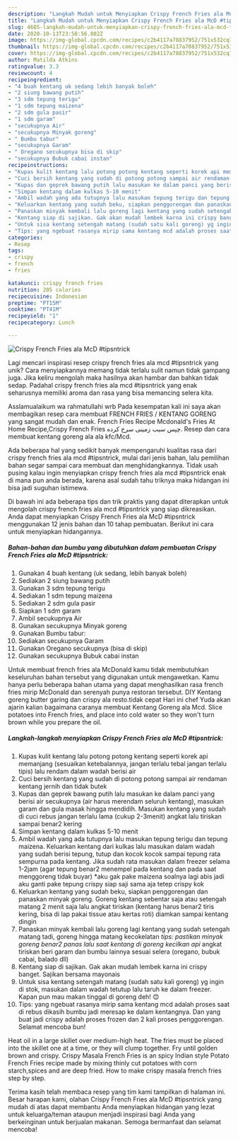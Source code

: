 ```yaml
---
description: "Langkah Mudah untuk Menyiapkan Crispy French Fries ala McD #tipsntrick yang Bisa Manjain Lidah"
title: "Langkah Mudah untuk Menyiapkan Crispy French Fries ala McD #tipsntrick yang Bisa Manjain Lidah"
slug: 4685-langkah-mudah-untuk-menyiapkan-crispy-french-fries-ala-mcd-tipsntrick-yang-bisa-manjain-lidah
date: 2020-10-13T23:58:56.802Z
image: https://img-global.cpcdn.com/recipes/c2b4117a78837952/751x532cq70/crispy-french-fries-ala-mcd-tipsntrick-foto-resep-utama.jpg
thumbnail: https://img-global.cpcdn.com/recipes/c2b4117a78837952/751x532cq70/crispy-french-fries-ala-mcd-tipsntrick-foto-resep-utama.jpg
cover: https://img-global.cpcdn.com/recipes/c2b4117a78837952/751x532cq70/crispy-french-fries-ala-mcd-tipsntrick-foto-resep-utama.jpg
author: Matilda Atkins
ratingvalue: 3.3
reviewcount: 4
recipeingredient:
- "4 buah kentang uk sedang lebih banyak boleh"
- "2 siung bawang putih"
- "3 sdm tepung terigu"
- "1 sdm tepung maizena"
- "2 sdm gula pasir"
- "1 sdm garam"
- "secukupnya Air"
- "secukupnya Minyak goreng"
- " Bumbu tabur"
- "secukupnya Garam"
- " Oregano secukupnya bisa di skip"
- "secukupnya Bubuk cabai instan"
recipeinstructions:
- "Kupas kulit kentang lalu potong potong kentang seperti korek api memanjang (sesuaikan ketebalannya, jangan terlalu tebal jangan terlalu tipis) lalu rendam dalam wadah berisi air"
- "Cuci bersih kentang yang sudah di potong potong sampai air rendaman kentang jernih dan tidak butek"
- "Kupas dan geprek bawang putih lalu masukan ke dalam panci yang berisi air secukupnya (air harus merendam seluruh kentang), masukan garam dan gula masak hingga mendidih. Masukan kentang yang sudah di cuci rebus jangan terlalu lama (cukup 2-3menit) angkat lalu tiriskan sampai benar2 kering"
- "Simpan kentang dalam kulkas 5-10 menit"
- "Ambil wadah yang ada tutupnya lalu masukan tepung terigu dan tepung maizena. Keluarkan kentang dari kulkas lalu masukan dalam wadah yang sudah berisi tepung, tutup dan kocok kocok sampai tepung rata sempurna pada kentang. Jika sudah rata masukan dalam freezer selama 1-2jam (agar tepung benar2 menempel pada kentang dan pada saat menggoreng tidak buyar) *aku gak pake maizena soalnya lagi abis jadi aku ganti pake tepung crispy siap saji sama aja tetep crispy kok"
- "Keluarkan kentang yang sudah beku, siapkan penggorengan dan panaskan minyak goreng. Goreng kentang sebentar saja atau setengah matang 2 menit saja lalu angkat tiriskan (kentang harus benar2 tiris kering, bisa di lap pakai tissue atau kertas roti) diamkan sampai kentang dingin"
- "Panaskan minyak kembali lalu goreng lagi kentang yang sudah setengah matang tadi, goreng hingga matang kecokelatan *tips: pastikan minyak goreng benar2 panas lalu saat kentang di goreng kecilkan api* angkat tiriskan beri garam dan bumbu lainnya sesuai selera (oregano, bubuk cabai, balado dll)"
- "Kentang siap di sajikan. Gak akan mudah lembek karna ini crispy banget. Sajikan bersama mayonais"
- "Untuk sisa kentang setengah matang (sudah satu kali goreng) yg ingin di stok, masukan dalam wadah tetutup lalu taruh ke dalam freezer. Kapan pun mau makan tinggal di goreng deh! 😊"
- "Tips: yang ngebuat rasanya mirip sama kentang mcd adalah proses saat di rebus dikasih bumbu jadi meresap ke dalam kentangnya. Dan yang buat jadi crispy adalah proses frozen dan 2 kali proses penggorengan. Selamat mencoba bun!"
categories:
- Resep
tags:
- crispy
- french
- fries

katakunci: crispy french fries 
nutrition: 205 calories
recipecuisine: Indonesian
preptime: "PT15M"
cooktime: "PT41M"
recipeyield: "1"
recipecategory: Lunch

---
```



![Crispy French Fries ala McD #tipsntrick](https://img-global.cpcdn.com/recipes/c2b4117a78837952/751x532cq70/crispy-french-fries-ala-mcd-tipsntrick-foto-resep-utama.jpg)

Lagi mencari inspirasi resep crispy french fries ala mcd #tipsntrick yang unik? Cara menyiapkannya memang tidak terlalu sulit namun tidak gampang juga. Jika keliru mengolah maka hasilnya akan hambar dan bahkan tidak sedap. Padahal crispy french fries ala mcd #tipsntrick yang enak seharusnya memiliki aroma dan rasa yang bisa memancing selera kita.

Asslamualaikum wa rahmatullahi wrb Pada kesempatan kali ini saya akan membagikan resep cara membuat FRENCH FRIES / KENTANG GORENG yang sangat mudah dan enak. French Fries Recipe Mcdonald&#39;s Fries At Home Recipe,Crispy French Fries چپس سیب زمینی سرخ کرده. Resep dan cara membuat kentang goreng ala ala kfc/Mcd.

Ada beberapa hal yang sedikit banyak mempengaruhi kualitas rasa dari crispy french fries ala mcd #tipsntrick, mulai dari jenis bahan, lalu pemilihan bahan segar sampai cara membuat dan menghidangkannya. Tidak usah pusing kalau ingin menyiapkan crispy french fries ala mcd #tipsntrick enak di mana pun anda berada, karena asal sudah tahu triknya maka hidangan ini bisa jadi suguhan istimewa.


Di bawah ini ada beberapa tips dan trik praktis yang dapat diterapkan untuk mengolah crispy french fries ala mcd #tipsntrick yang siap dikreasikan. Anda dapat menyiapkan Crispy French Fries ala McD #tipsntrick menggunakan 12 jenis bahan dan 10 tahap pembuatan. Berikut ini cara untuk menyiapkan hidangannya.

<!--inarticleads1-->

##### Bahan-bahan dan bumbu yang dibutuhkan dalam pembuatan Crispy French Fries ala McD #tipsntrick:

1. Gunakan 4 buah kentang (uk sedang, lebih banyak boleh)
1. Sediakan 2 siung bawang putih
1. Gunakan 3 sdm tepung terigu
1. Sediakan 1 sdm tepung maizena
1. Sediakan 2 sdm gula pasir
1. Siapkan 1 sdm garam
1. Ambil secukupnya Air
1. Gunakan secukupnya Minyak goreng
1. Gunakan  Bumbu tabur:
1. Sediakan secukupnya Garam
1. Gunakan  Oregano secukupnya (bisa di skip)
1. Gunakan secukupnya Bubuk cabai instan


Untuk membuat french fries ala McDonald kamu tidak membutuhkan keseluruhan bahan tersebut yang digunakan untuk mengawetkan. Kamu hanya perlu beberapa bahan utama yang dapat menghasilkan rasa french fries mirip McDonald dan serenyah punya restoran tersebut. DIY Kentang goreng butter garing dan crispy ala resto.tidak cepat Hari ini chef Yuda akan ajarin kalian bagaimana caranya membuat Kentang Goreng ala Mcd. Slice potatoes into French fries, and place into cold water so they won&#39;t turn brown while you prepare the oil. 

<!--inarticleads2-->

##### Langkah-langkah menyiapkan Crispy French Fries ala McD #tipsntrick:

1. Kupas kulit kentang lalu potong potong kentang seperti korek api memanjang (sesuaikan ketebalannya, jangan terlalu tebal jangan terlalu tipis) lalu rendam dalam wadah berisi air
1. Cuci bersih kentang yang sudah di potong potong sampai air rendaman kentang jernih dan tidak butek
1. Kupas dan geprek bawang putih lalu masukan ke dalam panci yang berisi air secukupnya (air harus merendam seluruh kentang), masukan garam dan gula masak hingga mendidih. Masukan kentang yang sudah di cuci rebus jangan terlalu lama (cukup 2-3menit) angkat lalu tiriskan sampai benar2 kering
1. Simpan kentang dalam kulkas 5-10 menit
1. Ambil wadah yang ada tutupnya lalu masukan tepung terigu dan tepung maizena. Keluarkan kentang dari kulkas lalu masukan dalam wadah yang sudah berisi tepung, tutup dan kocok kocok sampai tepung rata sempurna pada kentang. Jika sudah rata masukan dalam freezer selama 1-2jam (agar tepung benar2 menempel pada kentang dan pada saat menggoreng tidak buyar) *aku gak pake maizena soalnya lagi abis jadi aku ganti pake tepung crispy siap saji sama aja tetep crispy kok
1. Keluarkan kentang yang sudah beku, siapkan penggorengan dan panaskan minyak goreng. Goreng kentang sebentar saja atau setengah matang 2 menit saja lalu angkat tiriskan (kentang harus benar2 tiris kering, bisa di lap pakai tissue atau kertas roti) diamkan sampai kentang dingin
1. Panaskan minyak kembali lalu goreng lagi kentang yang sudah setengah matang tadi, goreng hingga matang kecokelatan *tips: pastikan minyak goreng benar2 panas lalu saat kentang di goreng kecilkan api* angkat tiriskan beri garam dan bumbu lainnya sesuai selera (oregano, bubuk cabai, balado dll)
1. Kentang siap di sajikan. Gak akan mudah lembek karna ini crispy banget. Sajikan bersama mayonais
1. Untuk sisa kentang setengah matang (sudah satu kali goreng) yg ingin di stok, masukan dalam wadah tetutup lalu taruh ke dalam freezer. Kapan pun mau makan tinggal di goreng deh! 😊
1. Tips: yang ngebuat rasanya mirip sama kentang mcd adalah proses saat di rebus dikasih bumbu jadi meresap ke dalam kentangnya. Dan yang buat jadi crispy adalah proses frozen dan 2 kali proses penggorengan. Selamat mencoba bun!


Heat oil in a large skillet over medium-high heat. The fries must be placed into the skillet one at a time, or they will clump together. Fry until golden brown and crispy. Crispy Masala French Fries is an spicy Indian style Potato French Fries recipe made by mixing thinly cut potatoes with corn starch,spices and are deep fried. How to make crispy masala french fries step by step. 

Terima kasih telah membaca resep yang tim kami tampilkan di halaman ini. Besar harapan kami, olahan Crispy French Fries ala McD #tipsntrick yang mudah di atas dapat membantu Anda menyiapkan hidangan yang lezat untuk keluarga/teman ataupun menjadi inspirasi bagi Anda yang berkeinginan untuk berjualan makanan. Semoga bermanfaat dan selamat mencoba!

